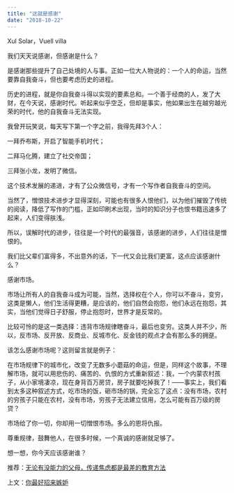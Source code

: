 ```yaml
---
title: "这就是感谢"
date: "2018-10-22"
---
```


Xul Solar，Vuell villa

我们天天说感谢，但感谢是什么？

是感谢那些提升了自己处境的人与事。正如一位大人物说的：一个人的命运，当然要靠自我奋斗，但也要考虑历史的进程。

历史的进程，就是你自我奋斗得以实现的要素总和。一个善于经商的人，发了大财，在今天说，感谢时代。听起来似乎空乏，但却是事实，他如果出生在越穷越光荣的时代，他的自我奋斗无法实现。

我曾开玩笑说，每天写下第一个字之前，我得先拜3个人：

一拜乔布斯，开启了智能手机时代；

二拜马化腾，建立了社交帝国；

三拜张小龙，发明了微信。

这个技术发展的递进，才有了公众微信号，才有一个写作者自我奋斗的空间。

当然了，憎恨技术进步才显得深刻，可能也有很多人恨他们，以为他们摧毁了传统的阅读，降低了写作的门槛，正如印刷术出现，当时的知识分子也恨书籍迅速多了起来，人们变得肤浅。

所以，误解时代的进步，往往是一个时代的最强音，该感谢的进步，人们往往是憎恨的。

我们比父辈们富得多，不出意外的话，下一代又会比我们更富，这点应该感谢什么？

感谢市场。

市场让所有人的自我奋斗成为可能，当然，选择权在个人，你可以不奋斗，变穷，这类是懒人，他们生活得更糟，是应该的，他们自然会抱怨，他们永远在抱怨，其实，当他们觉得日子舒服，停止抱怨时，世界才是反常的。

比较可怜的是这一类选择：违背市场规律瞎奋斗，最后也变穷。这类人并不少，所以，反市场、反开放、反商业、反城市化、反金钱的观点才会有那么多的拥趸。

该怎么感谢市场呢？这则留言就是例子：

在市场规律下的城市化，改变了无数多小蘑菇的命运，但是，同样这个故事，不理解市场，就可以用悲伤的、痛苦的、仇恨的方式重新叙述：我，一个内蒙农村孩子，从小家境凄凉，现在身背百万房贷，房子就要吃掉我了！——事实上，我们看到太多这种叙述方式，吃市场的饭，砸市场的锅，完全忘了这点：没有市场，农村的穷孩子只能在农村，没有市场，穷孩子无法建立信用，怎么可能有百万级的房贷？

市场给了你一切，你却用一切憎恨市场。多么的恩将仇报。

尊重规律，鼓舞他人，在很多时候，一个真诚的感谢就足够了。

想一想，你今天应该感谢谁？

推荐：[无论有没能力的父母，传递焦虑都是最差的教育方法](http://mp.weixin.qq.com/s?__biz=MjM5NDU0Mjk2MQ==&mid=2651630502&idx=1&sn=fa35a8175e2e114d8567c8bcaeb5e426&chksm=bd7e2fb88a09a6aec97e321983298d52388e5d0f2d9a647ff858d642dac0658edb530222c1c9&scene=21#wechat_redirect)

上文：[你最好招来嫉妒](http://mp.weixin.qq.com/s?__biz=MjM5NDU0Mjk2MQ==&mid=2651631128&idx=1&sn=6429f74af8a3a87e5c4fb3deeedb52f9&chksm=bd7e2a068a09a310322236e5f61ac193de491aa1e3b67657c191b784479d968fe330c2819586&scene=21#wechat_redirect)
